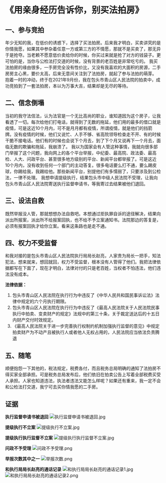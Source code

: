 # 《用亲身经历告诉你，别买法拍房》

## 一、参与竞拍
年少无知的我，在低价的诱惑下，选择了买法拍房。后来我才明白，买卖讲究的是你情我愿，如果其中参杂着任意一方或第三方的不情愿，那就不是买卖了，那无异于是抢夺。当老赖不愿意低价卖给你的时候，你买过来就是抢了对方的钱袋子。更可怕的是，当你与公检法打交道的时候，没有背景的老百姓是非常吃亏的。
我买法拍房的缘由很多，一手房完全没有性价比，又没有我喜欢的大面积的房源，二手房房主心黑，要价太高，后来无意间关注到了法拍房，就起了参与法拍的萌芽。
抱着一时的冲动，终于在2021年9月份，我在包头市青山区人民法院的拍卖中，成功竞拍到了一套法拍房，本以为万事大吉，结果却是无尽的等待。

## 二、信念倒塌
当初的我守法信法，认为法官是一个无比高尚的职业，谁知道因为这个房子，让我看透了一切。每次给他们打电话，就得到了无数的拖延，他们用的最多的借口就是疫情，可是这近10个月内，可不是月月都有疫情，所谓疫情，就是他们的挡箭牌。没有疫情的时候，他们又说忙、人手不够、省高院领导检查走不开、有的时候干脆不接电话。他们有的时候也会说下个月去，到了下个月又说再下一个月去，面临无数的欺骗和拖延，我崩溃了。
我以为国家会有人管这种事情，我就向很多部门举报了这个问题，我向网上的各个平台举报，中纪委、最高院、政法委、最高检、人大、问政平台、甚至很多地方级别的平台、新闻平台都举报了。可是这近10个月内，没有收到任何一个部门的主动答复。很多电话要么打不通，要么踢皮球，你踢给我，我踢给他。那些新闻平台，别提他们有多懦弱了，只要涉及到公检法，一律不处理。
我想申请提级执行，结果包头市中级人民法院不受理，让我向包头市青山区人民法院寄送执行监督申请书，等我寄过去结果被他们退回。

## 三、设法自救
既然举报没人管，那就想想办法自救吧。本想通过拒执罪自诉的途径解决，结果向派出所报案，派出所不给报案回执，也不给不予立案通知书。法院那边的答复是，必须有报案回执才给你立案。看来这条路也是走不通。

## 四、权力不受监督
和我对接的是包头市青山区人民法院执行局局长赵亮，人家贵为局长一把手，知法犯法，想来就来，想回就回，权力不受监督，根本没有人管得了他们。我把法律依据都写在下面了，现在才明白，法律对付的只是老百姓，当权者不怕违法，他们违法没有成本。

**法律依据：**
1.	包头市青山区人民法院在执行行为中违反了《中华人民共和国民事诉讼法》法律中规定的六个月执行期限。
2.	包头市青山区人民法院在执行行为中违反了《最高人民法院关于人民法院民事执行中拍卖、变卖财产的规定》法规中的第三十条，关于裁定送达后的十五日内财产交付时效规定。
3.	《最高人民法院关于进一步完善执行权制约机制加强执行监督的意见》中规定 拍卖财产为不动产且被执行人或者他人无权占用的，人民法院应当依法负责腾退

## 五、随笔
顺便抱怨一下其他的，税法规定，税费各付，而且税务总局明确的通知了法拍房不得买家全部承担。可是税务总局发布后，他们依旧在拍卖公告上写着全部税费买受人承担。人家也知道违法，执法者违法又能怎么样呢？如果还有重来，我一定不会和公检法打交道，我宁可去买你情我愿的二手房。

## 证据
**执行监督申请书被退回**
![执行监督申请书被退回.jpg](执行监督申请书被退回.jpg)

**提级执行不立案**
![提级执行不立案.jpg](提级执行不立案.jpg)

**提级执行执行监督不立案**
![提级执行执行监督不立案.jpg](提级执行执行监督不立案.jpg)

**问政不予受理**
![问政不予受理.png](问政不予受理.png)

**举报次数其中之一**
![举报次数.png](举报次数.png)

**和执行局局长赵亮的通话记录**
![和执行局局长赵亮的通话记录1.jpg](和执行局局长赵亮的通话记录1.jpg)
![和执行局局长赵亮的通话记录2.png](和执行局局长赵亮的通话记录2.png)
